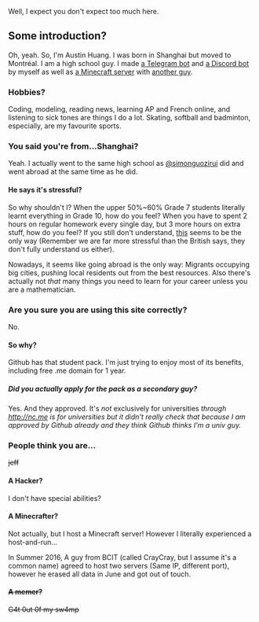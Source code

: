 Well, I expect you don't expect too much here.

## Some introduction?
Oh, yeah. So, I'm Austin Huang. I was born in Shanghai but moved to Montréal. I am a high school guy. I made [a Telegram bot](http://metagon.js.org) and [a Discord bot](http://github.com/austinhuang0131/discordtel) by myself as well as [a Minecraft server](https://gist.github.com/austinhuang0131/a3d8df6e67d74fc670cb1ec1e6fc57e5) with [another guy](http://asianboi.ml).

### Hobbies?
Coding, modeling, reading news, learning AP and French online, and listening to sick tones are things I do a lot. Skating, softball and badminton, especially, are my favourite sports.

### You said you're from...Shanghai?
Yeah. I actually went to the same high school as [@simonguozirui](https://github.com/simonguozirui) did and went abroad at the same time as he did.

#### He says it's stressful?
So why shouldn't I? When the upper 50%~60% Grade 7 students literally learnt everything in Grade 10, how do you feel? When you have to spent 2 hours on regular homework every single day, but 3 more hours on extra stuff, how do you feel? If you still don't understand, [this](http://bfy.tw/9cpo) seems to be the only way (Remember we are far more stressful than the British says, they don't fully understand us either).

Nowadays, it seems like going abroad is the only way: Migrants occupying big cities, pushing local residents out from the best resources. Also there's actually not *that* many things you need to learn for your career unless you are a mathematician.

### Are you sure you are using this site correctly?
No.

#### So why?
Github has that student pack. I'm just trying to enjoy most of its benefits, including free .me domain for 1 year.

##### Did you actually apply for the pack as a secondary guy?
Yes. And they approved. It's *not* exclusively for universities *through http://nc.me is for universities but it didn't really check that because I am approved by Github already and they think Github thinks I'm a univ guy.*

### People think you are...
~~jeff~~

#### A Hacker?
I don't have special abilities?

#### A Minecrafter?
Not actually, but I host a Minecraft server! However I literally experienced a host-and-run...

In Summer 2016, A guy from BCIT (called CrayCray, but I assume it's a common name) agreed to host two servers (Same IP, different port), however he erased all data in June and got out of touch.

#### ~~A memer?~~
~~G4t 0ut 0f my sw4mp~~
